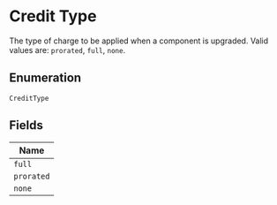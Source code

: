
# Credit Type

The type of charge to be applied when a component is upgraded. Valid values are: `prorated`, `full`, `none`.

## Enumeration

`CreditType`

## Fields

| Name |
|  --- |
| `full` |
| `prorated` |
| `none` |

